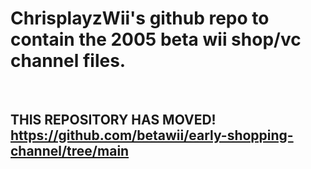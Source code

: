 # ChrisplayzWii's github repo to contain the 2005 beta wii shop/vc channel files.
<br>
<h2>THIS REPOSITORY HAS MOVED! <a href="https://github.com/betawii/early-shopping-channel/tree/main">https://github.com/betawii/early-shopping-channel/tree/main</a></h2>
